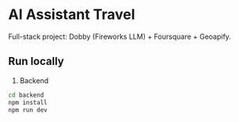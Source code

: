 # AI Assistant Travel


Full-stack project: Dobby (Fireworks LLM) + Foursquare + Geoapify.


## Run locally


1. Backend


```bash
cd backend
npm install
npm run dev
